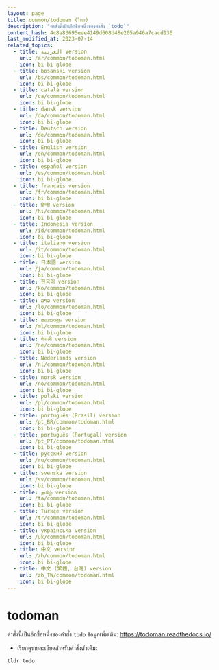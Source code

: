 ```yaml
---
layout: page
title: common/todoman (ไทย)
description: "คำสั่งนี้เป็นอีกชื่อหนึ่งของคำสั่ง `todo`"
content_hash: 4c8a83695eee4149d608d48e205a946a7cacd136
last_modified_at: 2023-07-14
related_topics:
  - title: العربية version
    url: /ar/common/todoman.html
    icon: bi bi-globe
  - title: bosanski version
    url: /bs/common/todoman.html
    icon: bi bi-globe
  - title: català version
    url: /ca/common/todoman.html
    icon: bi bi-globe
  - title: dansk version
    url: /da/common/todoman.html
    icon: bi bi-globe
  - title: Deutsch version
    url: /de/common/todoman.html
    icon: bi bi-globe
  - title: English version
    url: /en/common/todoman.html
    icon: bi bi-globe
  - title: español version
    url: /es/common/todoman.html
    icon: bi bi-globe
  - title: français version
    url: /fr/common/todoman.html
    icon: bi bi-globe
  - title: हिन्दी version
    url: /hi/common/todoman.html
    icon: bi bi-globe
  - title: Indonesia version
    url: /id/common/todoman.html
    icon: bi bi-globe
  - title: italiano version
    url: /it/common/todoman.html
    icon: bi bi-globe
  - title: 日本語 version
    url: /ja/common/todoman.html
    icon: bi bi-globe
  - title: 한국어 version
    url: /ko/common/todoman.html
    icon: bi bi-globe
  - title: ລາວ version
    url: /lo/common/todoman.html
    icon: bi bi-globe
  - title: മലയാളം version
    url: /ml/common/todoman.html
    icon: bi bi-globe
  - title: नेपाली version
    url: /ne/common/todoman.html
    icon: bi bi-globe
  - title: Nederlands version
    url: /nl/common/todoman.html
    icon: bi bi-globe
  - title: norsk version
    url: /no/common/todoman.html
    icon: bi bi-globe
  - title: polski version
    url: /pl/common/todoman.html
    icon: bi bi-globe
  - title: português (Brasil) version
    url: /pt_BR/common/todoman.html
    icon: bi bi-globe
  - title: português (Portugal) version
    url: /pt_PT/common/todoman.html
    icon: bi bi-globe
  - title: русский version
    url: /ru/common/todoman.html
    icon: bi bi-globe
  - title: svenska version
    url: /sv/common/todoman.html
    icon: bi bi-globe
  - title: தமிழ் version
    url: /ta/common/todoman.html
    icon: bi bi-globe
  - title: Türkçe version
    url: /tr/common/todoman.html
    icon: bi bi-globe
  - title: українська version
    url: /uk/common/todoman.html
    icon: bi bi-globe
  - title: 中文 version
    url: /zh/common/todoman.html
    icon: bi bi-globe
  - title: 中文 (繁體, 台灣) version
    url: /zh_TW/common/todoman.html
    icon: bi bi-globe
---
```

# todoman

คำสั่งนี้เป็นอีกชื่อหนึ่งของคำสั่ง `todo`
ข้อมูลเพิ่มเติม: <https://todoman.readthedocs.io/>

- เรียกดูรายละเอียดสำหรับคำสั่งตัวเต็ม:

`tldr todo`
